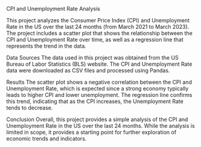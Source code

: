 CPI and Unemployment Rate Analysis

This project analyzes the Consumer Price Index (CPI) and Unemployment Rate in the US over the last 24 months (from March 2021 to March 2023). The project includes a scatter plot that shows the relationship between the CPI and Unemployment Rate over time, as well as a regression line that represents the trend in the data.

Data Sources
The data used in this project was obtained from the US Bureau of Labor Statistics (BLS) website. The CPI and Unemployment Rate data were downloaded as CSV files and processed using Pandas.

Results
The scatter plot shows a negative correlation between the CPI and Unemployment Rate, which is expected since a strong economy typically leads to higher CPI and lower unemployment. The regression line confirms this trend, indicating that as the CPI increases, the Unemployment Rate tends to decrease.

Conclusion
Overall, this project provides a simple analysis of the CPI and Unemployment Rate in the US over the last 24 months. While the analysis is limited in scope, it provides a starting point for further exploration of economic trends and indicators.




